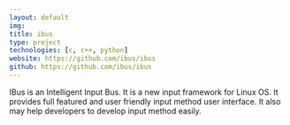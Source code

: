 ```yaml
---
layout: default
img: 
title: ibus
type: project
technologies: [c, c++, python]
website: https://github.com/ibus/ibus
github: https://github.com/ibus/ibus
---
```


IBus is an Intelligent Input Bus. It is a new input framework for Linux OS.
It provides full featured and user friendly input method user interface.
It also may help developers to develop input method easily.
